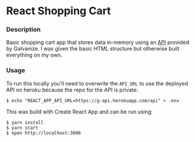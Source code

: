 # React Shopping Cart

### Description

Basic shopping cart app that stores data in-memory using an [API](https://g-api.herokuapp.com) provided by Galvanize. I was given the basic HTML structure but otherwise built everything on my own.

### Usage

To run this locally you'll need to overwrite the `API_URL` to use the deployed API on heroku because the repo for the API is private:

```shell
$ echo "REACT_APP_API_URL=https://g-api.herokuapp.com/api" > .env
```

This was build with Create React App and can be run using:

```shell
$ yarn install
$ yarn start
$ open http://localhost:3000
```
